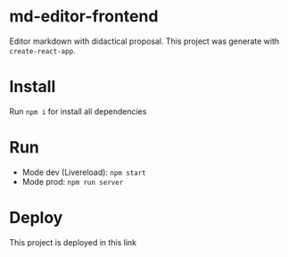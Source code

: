 # md-editor-frontend
Editor markdown with didactical proposal. This project was generate with `create-react-app`.

# Install 

Run `npm i` for install all dependencies

# Run 

* Mode dev (Livereload): `npm start`
* Mode prod: `npm run server`

# Deploy

This project is deployed in this link []()